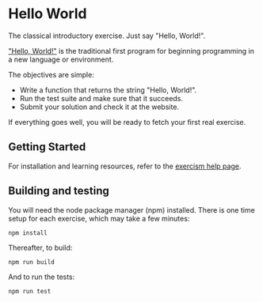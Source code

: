 # Hello World

The classical introductory exercise. Just say "Hello, World!".

["Hello, World!"](http://en.wikipedia.org/wiki/%22Hello,_world!%22_program) is
the traditional first program for beginning programming in a new language
or environment.

The objectives are simple:

- Write a function that returns the string "Hello, World!".
- Run the test suite and make sure that it succeeds.
- Submit your solution and check it at the website.

If everything goes well, you will be ready to fetch your first real exercise.

## Getting Started
For installation and learning resources, refer to the
[exercism help page](http://exercism.io/languages/reasonml).

## Building and testing
You will need the node package manager (npm) installed.
There is one time setup for each exercise, which may take a few minutes:
```
npm install
```

Thereafter, to build:
```
npm run build
```

And to run the tests:
```
npm run test
```